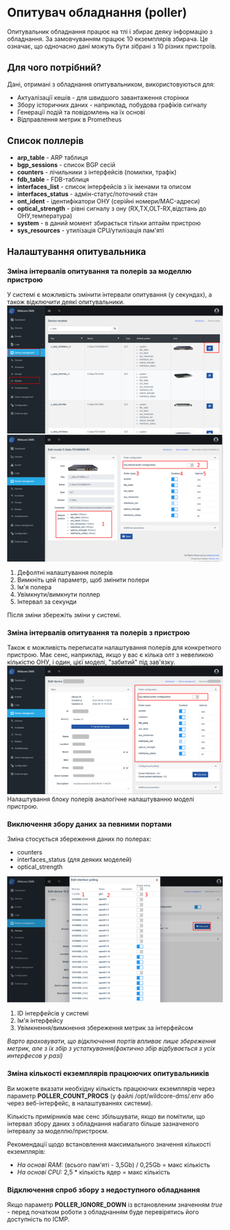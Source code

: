 # Опитувач обладнання (poller)
Опитувальник обладнання працює на тлі і збирає деяку інформацію з обладнання.
За замовчуванням працює 10 екземплярів збирача. Це означає, що одночасно дані можуть бути зібрані з 10 різних пристроїв.

## Для чого потрібний?
Дані, отримані з обладнання опитувальником, використовуються для:

* Актуалізації кешів - для швидшого завантаження сторінки
* Збору історичних даних - наприклад, побудова графіків сигналу
* Генерації подій та повідомлень на їх основі
* Відправлення метрик в Prometheus

## Список поллерів
* **arp_table** - ARP таблиця
* **bgp_sessions** - список BGP сесій
* **counters** - лічильники з інтерфейсів (помилки, трафік)
* **fdb_table** - FDB-таблиця
* **interfaces_list** - список інтерфейсів з їх іменами та описом
* **interfaces_status** - адмін-статус/поточний стан
* **ont_ident** - ідентифікатори ОНУ (серійні номери/MAC-адреси)
* **optical_strength** - рівні сигналу з ону (RX,TX,OLT-RX,відстань до ОНУ,температура)
* **system** - в даний момент збирається тільки аптайм пристрою
* **sys_resources** - утилізація CPU/утилізація пам'яті

## Налаштування опитувальника
### Зміна інтервалів опитування та полерів за моделлю пристрою
У системі є можливість змінити інтервали опитування (у секундах), а також відключити деякі опитувальники.
![](../assets/device_models.png)
![](../assets/edit-device-model.png)

1. Дефолтні налаштування полерів
2. Вимкніть цей параметр, щоб змінити полери
3. Ім'я полера
4. Увімкнути/вимкнути поллер
5. Інтервал за секунди

Після зміни збережіть зміни у системі.

### Зміна інтервалів опитування та полерів з пристрою
Також є можливість переписати налаштування полерів для конкретного пристрою. Має сенс, наприклад, якщо у вас є кілька олт з невеликою кількістю ОНУ, і один, цієї моделі, "забитий" під зав'язку.
![](../assets/edit_device_pollers.png)
Налаштування блоку полерів аналогічне налаштуванню моделі пристрою.

### Виключення збору даних за певними портами
Зміна стосується збереження даних по полерах:

* counters
* interfaces_status (для деяких моделей)
* optical_strength

![](../assets/edit_interfaces_poll.png)

1. ID інтерфейсів у системі
2. Ім'я інтерфейсу
3. Увімкнення/вимкнення збереження метрик за інтерфейсом

_Варто враховувати, що відключення портів впливає лише збереження метрик, але з їх збір з устаткування(фактично збір відбувається з усіх интерфесов у разі)_


### Зміна кількості екземплярів працюючих опитувальників
Ви можете вказати необхідну кількість працюючих екземплярів через параметр **POLLER_COUNT_PROCS** (у файлі /opt/wildcore-dms/.env або через веб-інтерфейс, в налаштуваннях системи).

Кількість примірників має сенс збільшувати, якщо ви помітили, що інтервал збору даних з обладнання набагато більше зазначеного інтервалу за моделлю/пристроєм.

Рекомендації щодо встановлення максимального значення кількості екземплярів:

* _На основі RAM:_ (всього пам'яті - 3,5Gb) / 0,25Gb = макс кількість
* _На основі CPU:_ 2,5 * кількість ядер = макс кількість


### Відключення спроб збору з недоступного обладнання
Якщо параметр **POLLER_IGNORE_DOWN** із встановленим значенням _true_ - перед початком роботи з обладнанням буде перевірятись його доступність по ICMP.

